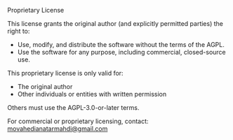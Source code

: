 Proprietary License

This license grants the original author (and explicitly permitted parties) the right to:

- Use, modify, and distribute the software without the terms of the AGPL.
- Use the software for any purpose, including commercial, closed-source use.

This proprietary license is only valid for:
- The original author
- Other individuals or entities with written permission

Others must use the AGPL-3.0-or-later terms.

For commercial or proprietary licensing, contact: movahedianatarmahdi@gmail.com